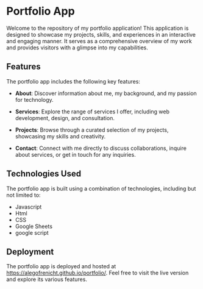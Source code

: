 # Portfolio App

Welcome to the repository of my portfolio application! This application is designed to showcase my projects, skills, and experiences in an interactive and engaging manner. It serves as a comprehensive overview of my work and provides visitors with a glimpse into my capabilities.

## Features

The portfolio app includes the following key features:

- **About**: Discover information about me, my background, and my passion for technology.

- **Services**: Explore the range of services I offer, including web development, design, and consultation.

- **Projects**: Browse through a curated selection of my projects, showcasing my skills and creativity.

- **Contact**: Connect with me directly to discuss collaborations, inquire about services, or get in touch for any inquiries.

## Technologies Used

The portfolio app is built using a combination of technologies, including but not limited to:

- Javascript
- Html
- CSS
- Google Sheets
- google script

## Deployment

The portfolio app is deployed and hosted at https://alegofrenicht.github.io/portfolio/. Feel free to visit the live version and explore its various features.

